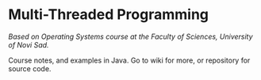 # Multi-Threaded Programming
_Based on Operating Systems course at the Faculty of Sciences, University of Novi Sad._

Course notes, and examples in Java. Go to wiki for more, or repository for source code.
